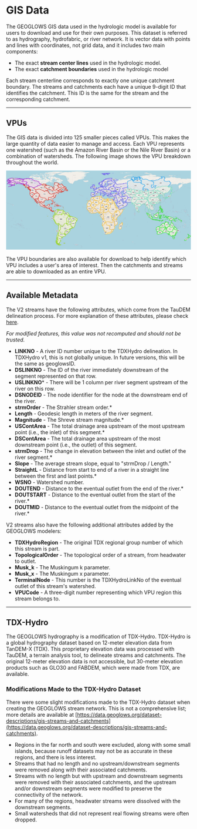 # GIS Data


The GEOGLOWS GIS data used in the hydrologic model is available for users to download and use for their own purposes. This dataset is referred to as hydrography, hydrofabric, or river network. It is vector data with points and lines with coordinates, not grid data, and it includes two main components:

- The exact **stream center lines** used in the hydrologic model.  
- The exact **catchment boundaries** used in the hydrologic model

Each stream centerline corresponds to exactly one unique catchment boundary. The streams and catchments each have a unique 9-digit ID that identifies the catchment. This ID is the same for the stream and the corresponding catchment.

---

## VPUs

The GIS data is divided into 125 smaller pieces called VPUs. This makes the large quantity of data easier to manage and access. Each VPU represents one watershed (such as the Amazon River Basin or the Nile River Basin) or a combination of watersheds. The following image shows the VPU breakdown throughout the world.

![image](vpu-boundary.png)

The VPU boundaries are also available for download to help identify which VPU includes a user's area of interest. Then the catchments and streams are able to downloaded as an entire VPU.

---

## Available Metadata

The V2 streams have the following attributes, which come from the TauDEM delineation process. For more explanation of these attributes, please check [here](https://hydrology.usu.edu/taudem/taudem5/help53/StreamReachAndWatershed.html).

*For modified features, this value was not recomputed and should not be trusted.*

- **LINKNO** - A river ID number unique to the TDXHydro delineation. In TDXHydro v1, this is not globally unique. In future versions, this will be the same as geoglowsID.  
- **DSLINKNO** - The ID of the river immediately downstream of the segment represented on that row.  
- **USLINKNO*** - There will be 1 column per river segment upstream of the river on this row.  
- **DSNODEID** - The node identifier for the node at the downstream end of the river.  
- **strmOrder** - The Strahler stream order.*  
- **Length** - Geodesic length in meters of the river segment.  
- **Magnitude** - The Shreve stream magnitude.*  
- **USContArea** - The total drainage area upstream of the most upstream point (i.e., the inlet) of this segment.*  
- **DSContArea** - The total drainage area upstream of the most downstream point (i.e., the outlet) of this segment.  
- **strmDrop** - The change in elevation between the inlet and outlet of the river segment.*  
- **Slope** - The average stream slope, equal to "strmDrop / Length."  
- **StraightL** - Distance from start to end of a river in a straight line between the first and last points.*  
- **WSNO** - Watershed number.  
- **DOUTEND** - Distance to the eventual outlet from the end of the river.*  
- **DOUTSTART** - Distance to the eventual outlet from the start of the river.*  
- **DOUTMID** - Distance to the eventual outlet from the midpoint of the river.*  

V2 streams also have the following additional attributes added by the GEOGLOWS modelers:  

- **TDXHydroRegion** - The original TDX regional group number of which this stream is part.  
- **TopologicalOrder** - The topological order of a stream, from headwater to outlet.  
- **Musk_k** - The Muskingum k parameter.  
- **Musk_x** - The Muskingum x parameter.  
- **TerminalNode** - This number is the TDXHydroLinkNo of the eventual outlet of this stream's watershed.  
- **VPUCode** - A three-digit number representing which VPU region this stream belongs to.  


---

## TDX-Hydro

The GEOGLOWS hydrography is a modification of TDX-Hydro. TDX-Hydro is a global hydrography dataset based on 12-meter elevation data from TanDEM-X (TDX). This proprietary elevation data was processed with TauDEM, a terrain analysis tool, to delineate streams and catchments. The original 12-meter elevation data is not accessible, but 30-meter elevation products such as GLO30 and FABDEM, which were made from TDX, are available.

### Modifications Made to the TDX-Hydro Dataset
There were some slight modifications made to the TDX-Hydro dataset when creating the GEOGLOWS stream network. This is not a comprehensive list; more details are available at [https://data.geoglows.org/dataset-descriptions/gis-streams-and-catchments](https://data.geoglows.org/dataset-descriptions/gis-streams-and-catchments).

- Regions in the far north and south were excluded, along with some small islands, because runoff datasets may not be as accurate in these regions, and there is less interest.
- Streams that had no length and no upstream/downstream segments were removed along with their associated catchments.
- Streams with no length but with upstream and downstream segments were removed with their associated catchments, and the upstream and/or downstream segments were modified to preserve the connectivity of the network.
- For many of the regions, headwater streams were dissolved with the downstream segments.
- Small watersheds that did not represent real flowing streams were often dropped.